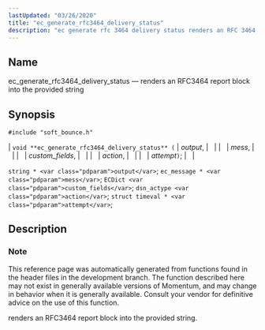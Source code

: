 ```yaml
---
lastUpdated: "03/26/2020"
title: "ec_generate_rfc3464_delivery_status"
description: "ec generate rfc 3464 delivery status renders an RFC 3464 report block into the provided string void ec generate rfc 3464 delivery status output mess custom fields action attempt string output ec message mess EC Dict custom fields dsn actype action struct timeval attempt This reference page was automatically generated..."
---
```


<a name="apis.ec_generate_rfc3464_delivery_status"></a> 
## Name

ec_generate_rfc3464_delivery_status — renders an RFC3464 report block into the provided string

## Synopsis

`#include "soft_bounce.h"`

| `void **ec_generate_rfc3464_delivery_status** (` | <var class="pdparam">output</var>, |   |
|   | <var class="pdparam">mess</var>, |   |
|   | <var class="pdparam">custom_fields</var>, |   |
|   | <var class="pdparam">action</var>, |   |
|   | <var class="pdparam">attempt</var>`)`; |   |

`string * <var class="pdparam">output</var>`;
`ec_message * <var class="pdparam">mess</var>`;
`ECDict <var class="pdparam">custom_fields</var>`;
`dsn_actype <var class="pdparam">action</var>`;
`struct timeval * <var class="pdparam">attempt</var>`;<a name="idp58320336"></a> 
## Description

### Note

This reference page was automatically generated from functions found in the header files in the development branch. The function described here may not exist in generally available versions of Momentum, and may change in behavior when it is generally available. Consult your vendor for definitive advice on the use of this function.

renders an RFC3464 report block into the provided string.